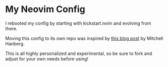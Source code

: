# My Neovim Config

I rebooted my config by starting with kickstart.nvim and evolving from there.

Moving this config to its own repo was inspired by [this blog post](https://www.mitchellhanberg.com/create-your-own-neovim-distribution/) by Mitchell Hanberg.

This is all highly personalized and experimental, so be sure to fork and adjust for your own needs before using!
